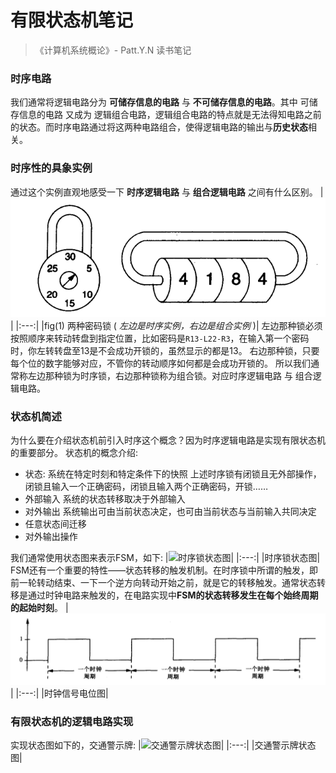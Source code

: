 # 有限状态机笔记

> 《计算机系统概论》- Patt.Y.N 读书笔记

### 时序电路
我们通常将逻辑电路分为 **可储存信息的电路** 与 **不可储存信息的电路**。其中 可储存信息的电路 又成为 逻辑组合电路，逻辑组合电路的特点就是无法得知电路之前的状态。而时序电路通过将这两种电路组合，使得逻辑电路的输出与**历史状态**相关。

### 时序性的具象实例
 通过这个实例直观地感受一下 **时序逻辑电路** 与 **组合逻辑电路** 之间有什么区别。
 |![fig(1) 两种密码锁](Image\两种密码锁.png)|
 |:---:|
 |fig(1) 两种密码锁 ( *左边是时序实例，右边是组合实例* )| 
 左边那种锁必须按照顺序来转动转盘到指定位置，比如密码是`R13-L22-R3`，在输入第一个密码时，你左转转盘至13是不会成功开锁的，虽然显示的都是13。
 右边那种锁，只要每个位的数字能够对应，不管你的转动顺序如何都是会成功开锁的。
 所以我们通常称左边那种锁为时序锁，右边那种锁称为组合锁。对应时序逻辑电路 与 组合逻辑电路。

### 状态机简述

为什么要在介绍状态机前引入时序这个概念？因为时序逻辑电路是实现有限状态机的重要部分。
状态机的概念介绍:
- 状态: 系统在特定时刻和特定条件下的快照
  上述时序锁有闭锁且无外部操作，闭锁且输入一个正确密码，闭锁且输入两个正确密码，开锁…… 
- 外部输入
   系统的状态转移取决于外部输入
- 对外输出
   系统输出可由当前状态决定，也可由当前状态与当前输入共同决定
- 任意状态间迁移
- 对外输出操作

我们通常使用状态图来表示FSM，如下:
|![时序锁状态图](/Image/时序锁状态图.png)|
|:---:|
|时序锁状态图|
FSM还有一个重要的特性——状态转移的触发机制。在时序锁中所谓的触发，即前一轮转动结束、一下一个逆方向转动开始之前，就是它的转移触发。通常状态转移是通过时钟电路来触发的，在电路实现中**FSM的状态转移发生在每个始终周期的起始时刻**。
|![时钟周期](Image/时钟周期.png)|
|:---:|
|时钟信号电位图|

### 有限状态机的逻辑电路实现
实现状态图如下的，交通警示牌:
|![交通警示牌状态图](/Image/交通警示牌状态图.png)|
|:---:|
|交通警示牌状态图|

